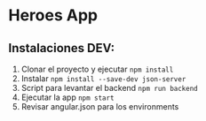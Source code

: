 # Heroes App

## Instalaciones DEV:

1. Clonar el proyecto y ejecutar ```npm install```
2. Instalar ```npm install --save-dev json-server```
3. Script para levantar el backend ```npm run backend```
4. Ejecutar la app ```npm start```
5. Revisar angular.json para los environments
